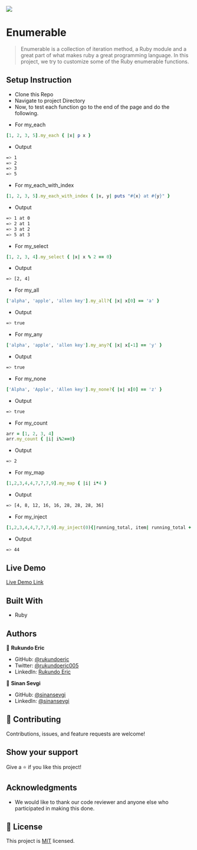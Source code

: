 ![](https://img.shields.io/badge/Microverse-blueviolet)

# Enumerable
> Enumerable is a collection of iteration method, a Ruby module and a great part of what makes ruby a great programming language. In this project, we try to customize some of the Ruby enumerable functions.

## Setup Instruction
* Clone this Repo
* Navigate to project Directory
* Now, to test each function go to the end of the page and do the following.

- For my_each 
 ```ruby
[1, 2, 3, 5].my_each { |x| p x }
```
- Output
 ```bash
=> 1
=> 2
=> 3
=> 5
```

- For my_each_with_index
```ruby
[1, 2, 3, 5].my_each_with_index { |x, y| puts "#{x} at #{y}" }
```
- Output

 ```bash
=> 1 at 0
=> 2 at 1
=> 3 at 2
=> 5 at 3
```
- For my_select
```ruby
[1, 2, 3, 4].my_select { |x| x % 2 == 0}
```
- Output

 ```bash
=> [2, 4]
```
- For my_all
```ruby
['alpha', 'apple', 'allen key'].my_all?{ |x| x[0] == 'a' }
```
- Output

 ```bash
=> true
```
- For my_any
```ruby
['alpha', 'apple', 'allen key'].my_any?{ |x| x[-1] == 'y' }
```
- Output

 ```bash
=> true
```
- For my_none
```ruby
['Alpha', 'Apple', 'Allen key'].my_none?{ |x| x[0] == 'z' }
```
- Output

 ```bash
=> true
```
- For my_count
```ruby
arr = [1, 2, 3, 4]
arr.my_count { |i| i%2==0}
```
- Output

 ```bash
=> 2
```
- For my_map
```ruby
[1,2,3,4,4,7,7,7,9].my_map { |i| i*4 }
```
- Output

 ```bash
=> [4, 8, 12, 16, 16, 28, 28, 28, 36]
```
- For my_inject
```ruby
[1,2,3,4,4,7,7,7,9].my_inject(0){|running_total, item| running_total + item }
```
- Output

 ```bash
=> 44
```

## Live Demo
[Live Demo Link](https://repl.it/@sinansevgi/enummethods#test.rb)

## Built With

- Ruby

## Authors

👤 **Rukundo Eric**

- GitHub: [@rukundoeric](https://github.com/rukundoeric)
- Twitter: [@rukundoeric005](https://twitter.com/rukundoeric005)
- LinkedIn: [Rukundo Eric](https://www.linkedin.com/in/rukundo-eric-000bba181/)

👤 **Sinan Sevgi**

- GitHub: [@sinansevgi](https://github.com/sinansevgi)
- LinkedIn: [@sinansevgi](https://www.linkedin.com/in/sinan-s-52559437/)


## 🤝 Contributing

Contributions, issues, and feature requests are welcome!

## Show your support

Give a ⭐️ if you like this project!

## Acknowledgments

- We would like to thank our code reviewer and anyone else who participated in making this done.

## 📝 License

This project is [MIT](./LICENSE) licensed.
